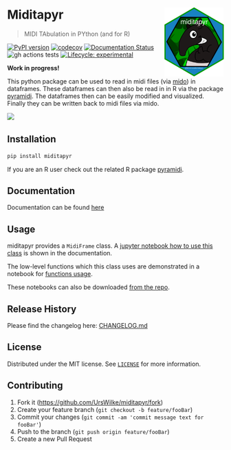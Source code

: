 <!-- template from here: https://dbader.org/blog/write-a-great-readme-for-your-github-project -->

# Miditapyr <a href='https://miditapyr.readthedocs.io/'><img src='https://github.com/urswilke/miditapyr/raw/master/docs/source/hex-miditapyr.png' align="right" height="160" /></a>
> MIDI TAbulation in PYthon (and for R)


[![PyPI version](https://badge.fury.io/py/miditapyr.svg)](https://pypi.org/project/miditapyr/)
[![codecov](https://img.shields.io/codecov/c/github/urswilke/miditapyr/master.svg?style=flat-square&label=Codecov+Coverage)](https://codecov.io/gh/urswilke/miditapyr)
[![Documentation Status](https://readthedocs.org/projects/miditapyr/badge/?version=latest)](https://miditapyr.readthedocs.io/en/latest/?badge=latest)
![gh actions tests](https://github.com/urswilke/miditapyr/actions/workflows/ci.yml/badge.svg)
[![Lifecycle: experimental](https://img.shields.io/badge/lifecycle-experimental-orange.svg)](https://lifecycle.r-lib.org/articles/stages.html#experimental)

**Work in progress!**

This python package can be used to read in midi files (via
[mido](https://github.com/mido/mido)) in dataframes. These dataframes can then
also be read in in R via the package
[pyramidi](https://github.com/urswilke/pyramidi). The dataframes then can be
easily modified and visualized. Finally they can be written back to midi files
via mido.

![](header.png)

## Installation

```sh
pip install miditapyr
```

If you are an R user check out the related R package [pyramidi](https://github.com/urswilke/pyramidi).


## Documentation

Documentation can be found [here](https://miditapyr.readthedocs.io/)

## Usage 

miditapyr provides a `MidiFrame` class. A [jupyter notebook how to use this class](https://miditapyr.readthedocs.io/en/latest/notebooks/midi_frame_usage.html) is shown in the documentation.

The low-level functions which this class uses are demonstrated in a notebook for [functions usage](https://miditapyr.readthedocs.io/en/latest/notebooks/functions_usage.html). 

These notebooks can also be downloaded [from the repo](https://github.com/urswilke/miditapyr/blob/master/docs/source/notebooks/).


## Release History

Please find the changelog here: [CHANGELOG.md](https://github.com/urswilke/miditapyr/blob/master/CHANGELOG.md)

## License

Distributed under the MIT license. See [``LICENSE``](https://github.com/urswilke/miditapyr/blob/master/LICENSE) for more information.

## Contributing

1. Fork it (<https://github.com/UrsWilke/miditapyr/fork>)
2. Create your feature branch (`git checkout -b feature/fooBar`)
3. Commit your changes (`git commit -am 'commit message text for fooBar'`)
4. Push to the branch (`git push origin feature/fooBar`)
5. Create a new Pull Request

